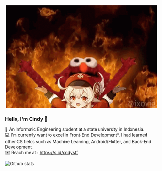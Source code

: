 <!--
**cndystf/cndystf** is a ✨ _special_ ✨ repository because its `README.md` (this file) appears on your GitHub profile.

Here are some ideas to get you started:

- 🔭 I’m currently working on ...
- 🌱 I’m currently learning ...
- 👯 I’m looking to collaborate on ...
- 🤔 I’m looking for help with ...
- 💬 Ask me about ...
- 📫 How to reach me: ...
- 😄 Pronouns: ...
- ⚡ Fun fact: ...
-->

<!-- current gif lol -->
<!-- ![](klee-genshin.gif) -->
<p align ="center">  <img src="klee-genshin.gif" alt="animated" /> </p>

### Hello, I'm Cindy 👋
:bookmark: An Informatic Engineering student at a state university in Indonesia. <br/>
:computer: I'm currently want to excel in Front-End Development*. I had learned other CS fields such as Machine Learning, Android/Flutter, and Back-End Development. <br />
:envelope: Reach me at : https://s.id/cndystf

![Github stats](https://github-readme-stats.vercel.app/api?username=cndystf&theme=highcontrast&show_icons=true&count_private=true)

<!-- *but still... i want to find the right field for me so i'll do that thing for rest of my life haha.) -->
